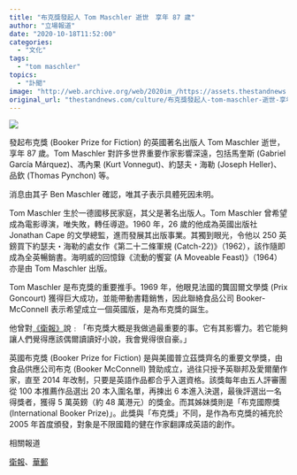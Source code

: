 ```yaml
---
title: "布克獎發起人 Tom Maschler 逝世　享年 87 歲"
author: "立場報道"
date: "2020-10-18T11:52:00"
categories:
  - "文化"
tags:
  - "tom maschler"
topics:
  - "訃聞"
image: "http://web.archive.org/web/2020im_/https://assets.thestandnews.com/media/photos/Untitled-1-03_fw0sN_J4W4fWS.png"
original_url: "thestandnews.com/culture/布克獎發起人-tom-maschler-逝世-享年-87-歲"
---
```

![](http://web.archive.org/web/2020im_/https://assets.thestandnews.com/media/photos/Untitled-1-03_fw0sN_J4W4fWS.png)

發起布克獎 (Booker Prize for Fiction) 的英國著名出版人 Tom Maschler 逝世，享年 87 歲。Tom Maschler 對許多世界重要作家影響深遠，包括馬奎斯 (Gabriel García Márquez)、馮內果 (Kurt Vonnegut)、約瑟夫・海勒 (Joseph Heller)、品欽 (Thomas Pynchon) 等。

消息由其子 Ben Maschler 確認，唯其子表示具體死因未明。

Tom Maschler 生於一德國移民家庭，其父是著名出版人。Tom Maschler 曾希望成為電影導演，唯失敗，轉任導遊。1960 年，26 歲的他成為英國出版社 Jonathan Cape 的文學總監，進而發展其出版事業。其獨到眼光，令他以 250 英鎊買下約瑟夫・海勒的處女作《第二十二條軍規 (Catch-22)》（1962），該作隨即成為全英暢銷書。海明威的回憶錄《流動的饗宴 (A Moveable Feast)》（1964）亦是由 Tom Maschler 出版。

Tom Maschler 是布克獎的重要推手。1969 年，他眼見法國的龔固爾文學獎 (Prix Goncourt) 獲得巨大成功，並能帶動書籍銷售，因此聯絡食品公司 Booker-McConnell 表示希望成立一個英國版，是為布克獎的誕生。

他曾對[《衛報》](http://web.archive.org/web/20211229132612/https://www.theguardian.com/books/2020/oct/16/tom-maschler-obituary)說﹕「布克獎大概是我做過最重要的事。它有其影響力。若它能夠讓人們覺得應該偶爾讀讀好小說，我會覺得很自豪。」

英國布克獎 (Booker Prize for Fiction) 是與美國普立茲獎齊名的重要文學獎，由食品供應公司布克 (Booker McConnell) 贊助成立，過往只授予英聯邦及愛爾蘭作家，直至 2014 年改制，只要是英語作品都合乎入選資格。該獎每年由五人評審團從 100 本推薦作品選出 20 本入圍名單，再揀出 6 本進入決選，最後評選出一名得獎者，獲得 5 萬英鎊（約 48 萬港元）的獎金。而其姊妹獎則是「布克國際獎 (International Booker Prize)」。此獎與「布克獎」不同，是作為布克獎的補充於 2005 年首度頒發，對象是不限國籍的健在作家翻譯成英語的創作。

相關報道

[衛報](http://web.archive.org/web/20211229132612/https://www.theguardian.com/books/2020/oct/16/tom-maschler-obituary)、[華郵](http://web.archive.org/web/20211229132612/https://www.washingtonpost.com/local/obituaries/tom-maschler-british-publisher-instrumental-in-founding-the-booker-prize-dies-at-87/2020/10/17/7afff156-109f-11eb-8074-0e943a91bf08_story.html)